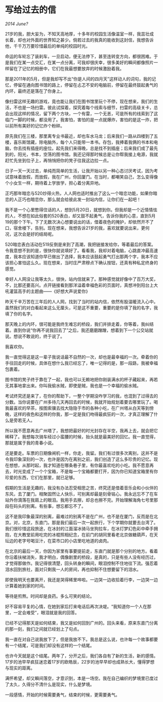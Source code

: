 # 写给过去的信

_2014 June?_

21岁的我，胆大妄为，不知天高地厚，十多年的校园生活像温室一样，我茁壮成长着，却也对外面的世界知之甚少。倘若过去的我真的能收到这封信，我想告诉他，千千万万要珍惜最后的单纯的校园时光。

命运的车轮忘了装刹车，一旦启动，便无法停下，甚至连转变方向，都很困难。于是我们在某一点交汇，在某一点分离，可我却很庆幸，很多美好的瞬间都像照片一样留在了记忆的相册中，它们在我最想要放弃的时候激励着我。

那是2011年的5月，但是我却写不出“你是人间的四月天”这样动人的词句，我的记忆，停留在通向图书馆的路上，停留在忐忑不安的电脑前，停留在最终鼓起勇气的内环，最终还是落在了你身上。

像扫雷这样无趣的游戏，竟也能让我们在图书馆里玩个不停，现在想来，我们的生活，不也是一场扫雷。彼此试探着，探究着每个线索与细节，扫雷的高级关卡，总会出现这样的情况，留下两个方块，一个有雷，一个无恙，可是所有的线索到了这临门一脚的时候，都没用了。我害怕，害怕的是一点就爆炸，害怕的是这一炸，把以前所有美好的记忆炸个粉碎。

原先我们在三楼，那里离专业书最近，却也车水马龙；后来我们一路从四楼到了五楼，喜乐斯馆藏，除电脑外，每个人只能带一本书。存包，我捧着我俩的书本和电脑，你去找有插座的座位。起先我们来得晚，总是找不到插座；后来我们成了最先到的，阳光，书本，空荡的图书馆。我还记得那时候总是让你帮我接上电源，我就赶忙先坐到位子上，再悄悄把你的凳子往我这边拉一点。

日子一天一天过去，单纯而简单的生活，让我开始以另一种心态讨厌考试，因为考试意味着放假，而放假，我在广州，你回厦门。在当时，都嘲笑自己，怎么变得像个小女生一样，期待着上学放学，担心着分离异地。

正巧那年暗恋与520炒得火热，人人网也适时推出了这么一个暗恋功能，如果你暗恋的人正巧也暗恋你，那么就会给彼此发一封站内信，让你们在一起吧！

我不是一个心里憋得住话的人，想到5月20日，就想到你。但我却是一个近情情怯的人，不想在如此俗套的520表白，却又鼓不起勇气，告诉你我的心意，直到5月19的那个下午。下了无数次决心想要说出的话，借着夜色的掩护，却依然开不了口，宿舍楼下，告别。现在想来，我想告诉21岁的我，喜欢就要说出来，更何况，这次会是好的结局呢。

520暗恋表白活动在519反倒是来到了高潮，我把链接发给你，等着最后的答案。令我意想不到的是，很快你就说填好了。看看我，我却对着电脑，心跳直冲最高速度，我本应该知道你早已做出了选择，我本应该鼓起勇气打出那两个字，我本不应该担心害怕这么久。现在想来，当时庄严肃穆点下确认按钮，还真有种私定终身的感觉。

幸好人人网没让我等太久，很快，站内信就来了。那种感觉就好像中了百万大奖，不，比那还要高兴。点开链接看到那洋溢着幸福色彩的页面时，真想冲到阳台上大吼灌篮高手的主题曲——《好想大声说爱你》

昨天千辛万苦在三年后的人人网，找到了当时的站内信，依然有股温暖流入心中。虽然我们的对白看起来这么无厘头，可是这不重要，重要的是你填了我的名字，我填了你的名字。

那天晚上的内环，很可能是我终生难忘的桥段，我们并排走着，你等着，我纠结着。直到你说“你再不说我回去了”之后，我还磨磨蹭蹭，想着到下一个公交站就说。想说不敢说的，终于说了。

我喜欢你。

我一直觉得这是这一辈子我说话最不自然的一次，却也是最幸福的一次。牵着你的手往回走的时候，具体在想什么我已经忘了，唯一记得的是，那一段路，我被幸福包裹着。

图书馆的凳子终于靠在了一起，我也可以无赖地把你刚装满水的杯子藏起来，再若无其事地拿出来。你叫我偷水贼，即使是贼，我也是一个幸福的偷水贼。

考试终究还是来了，在你的帮助下，一整个学期没咋学习的我，也混到了过得去的分数。当你说要在广州多待几天再回去的时候，我就开始规划着要去哪里玩了。喝我最喜欢的早茶，按图索骥去找大隐隐于市的各种小吃，在广州塔从白天等到傍晚，这样的夜色和这样的你我，那一定是我们吻得最疯狂的一次，才真正理解了什么是旁若无人。

所以我不愿意再去广州塔了，我想把最好的时光封存在半空，我再上去，就会把它稀释了。我想每次骑车经过小蛮腰的时候，抬头就是最美好的回忆。我一直觉得，那就是属于我的青春小说。

还是要走。车票的日期像闸机一样，你走，我留。我们有过很多次离别，这并不是令我印象深刻的一次，也许是因为在离别之前，我们创造了这么多珍贵的记忆。现在想想，从那时起，我才知道在哪条巷子里，有你最喜欢吃的小吃。我不愿意再去，时光变成了一个个宝箱，不是每一个宝箱都要打开，因为你已知道宝箱里有你珍爱的东西，它们在那里，就已足够。

假期的生活是无趣的，我没有办法忍受相思之苦，终究还是借着音乐会和小伙伴的东风，去了厦门。相聚固然让人快乐，可别离却最是刻骨铭心。我永远忘不了在车站外你滴落在我肩上的眼泪。我用手去擦，却总也擦不完。开始理解海角七号里那段在码头的别离。有些事，想忘都忘不了。

这不是我印象最深的别离，最难过的别离不是在广州，也不是在厦门，反而是在北京。对，北京，东直门。那是我们最后一次一起旅行，下个学期你就要去台湾了。我们很珍惜这段旅途，在冰封的江面溜冰骑马坐狗拉车，在冰灯梦幻色彩中牵手拥抱，在大教堂前用吃完的冰棍照相纪念，在前门的胡同里看老北京做糖葫芦，在天坛边的老字号喝豆汁，在菜市口的小店里吃地道的卤肉。

在北京的最后一天，你因为家里有事要提前走，东直门就是那个分别的地方。看着你沿着扶梯消失，我才明白，偶像剧里的桥段，是真的，只是有些人没有经历过，才觉得那做作。我记得很清楚，回头转身的瞬间，眼泪控制不住地往下流。强忍着泪水回到旅社，面对只剩我一人的房间，再也抑制不住想要留下的泪水。

即使我明天也要离开，我还是哭得稀里哗啦。一边哭一边收拾着行李，一边哭一边计算着她到家的时间。

等待是煎熬。时间却是良药。多么可笑的结论。

好不容易平复的心情，在她到家后打来电话后再次决堤。“我知道你一个人在那里，一定会难受”，眼泪就是我的回答。

已经不记得那天是如何结束，我又是如何回到广州的。回头来看，原来东直门分离的那一刻，我们之间就已经划上了句点。

我一直在对自己说我放下了，但是我放不下。我总是这么说，也许每一个故事都要有一个结尾，可是我们却没有这样的一个结尾。

也许今天就是这个结尾。两年了，分开之后，我们各自有了新的生活，新的感情。17岁的池早早疯狂迷恋着17岁的欧皓辰，22岁的池早早却也成熟长大，懂得梦想与现实的距离。

满怀希望，却又瞬间落空，才意识到，本是一场空。我在自己编织的梦境里已度过了太久，久得分不清什么是现实，什么是梦境。

一段感情，开始的时候需要勇气，结束的时候，更需要勇气。
